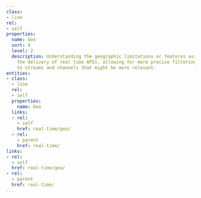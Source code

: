 ```yaml
---
class:
- line
rel:
- self
properties:
  name: Geo
  sort: 4
  level: 2
  description: Understanding the geographic limitations or features associated with
    the delivery of real time APIs, allowing for more precise filtering and subscription
    to streams and channels that might be more relevant.
entities:
- class:
  - line
  rel:
  - self
  properties:
    name: Geo
  links:
  - rel:
    - self
    href: real-time/geo/
  - rel:
    - parent
    href: real-time/
links:
- rel:
  - self
  href: real-time/geo/
- rel:
  - parent
  href: real-time/
...
```

